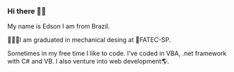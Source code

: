 ### Hi there 👋🏻
My name is Edson I am from Brazil.

👨🏻‍💻I am graduated in mechanical desing at 🏫FATEC-SP.

Sometimes in my free time I like to code.
I've coded in VBA, .net framework with C# and VB.
I also venture into web development🌎.

<!--
**edsonlcandido/edsonlcandido** is a ✨ _special_ ✨ repository because its `README.md` (this file) appears on your GitHub profile.

Here are some ideas to get you started:

- 🔭 I’m currently working on ...
- 🌱 I’m currently learning ...
- 👯 I’m looking to collaborate on ...
- 🤔 I’m looking for help with ...
- 💬 Ask me about ...
- 📫 How to reach me: ...
- 😄 Pronouns: ...
- ⚡ Fun fact: ...
-->
